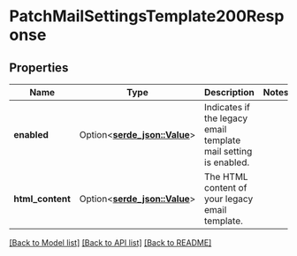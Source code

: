# PatchMailSettingsTemplate200Response

## Properties

Name | Type | Description | Notes
------------ | ------------- | ------------- | -------------
**enabled** | Option<[**serde_json::Value**](.md)> | Indicates if the legacy email template mail setting is enabled. | 
**html_content** | Option<[**serde_json::Value**](.md)> | The HTML content of your legacy email template. | 

[[Back to Model list]](../README.md#documentation-for-models) [[Back to API list]](../README.md#documentation-for-api-endpoints) [[Back to README]](../README.md)


